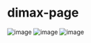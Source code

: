 # dimax-page

![image](https://github.com/Rzyczu/dimax-page/assets/70780585/575c204e-d78c-4086-8a4b-3774791ed515)
![image](https://github.com/Rzyczu/dimax-page/assets/70780585/3d61f2e2-8cb0-4864-9edc-f417993b6b11)
![image](https://github.com/Rzyczu/dimax-page/assets/70780585/8cdaad96-916a-4232-9602-a4082bf81a41)


